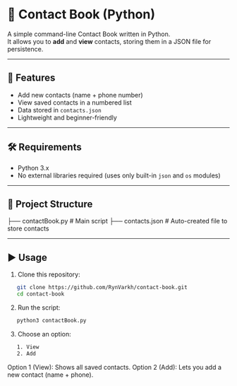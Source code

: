 # 📒 Contact Book (Python)

A simple command-line Contact Book written in Python.  
It allows you to **add** and **view** contacts, storing them in a JSON file for persistence.

---

## 🚀 Features
- Add new contacts (name + phone number)
- View saved contacts in a numbered list
- Data stored in `contacts.json`
- Lightweight and beginner-friendly

---

## 🛠️ Requirements
- Python 3.x  
- No external libraries required (uses only built-in `json` and `os` modules)

---

## 📂 Project Structure
  ├── contactBook.py # Main script
  ├── contacts.json # Auto-created file to store contacts


---

## ▶️ Usage

1. Clone this repository:
```bash
   git clone https://github.com/RynVarkh/contact-book.git
   cd contact-book
```

2. Run the script:
```bash
   python3 contactBook.py
```

3. Choose an option:
```bash
   1. View
   2. Add
```
Option 1 (View): Shows all saved contacts.
Option 2 (Add): Lets you add a new contact (name + phone).
